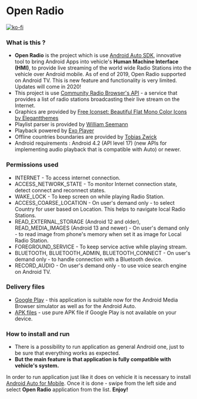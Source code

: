 # Open Radio #

[![ko-fi](https://ko-fi.com/img/githubbutton_sm.svg)](https://ko-fi.com/I2I1LGFPH)

### What is this ? ###

* **Open Radio** is the project which is use [Android Auto SDK](http://developer.android.com/auto/index.html), innovative tool to bring Android Apps into vehicle's **Human Machine Interface (HMI)**, to provide live streaming of the world wide Radio Stations into the vehicle over Android mobile. As of end of 2019, Open Radio supported on Android TV. This is new feature and functionality is very limited. Updates will come in 2020!
* This project is use [Community Radio Browser's API](http://www.radio-browser.info) - a service that provides a list of radio stations broadcasting their live stream on the Internet.
* Graphics are provided by [Free Iconset: Beautiful Flat Mono Color Icons by Elegantthemes](http://www.iconarchive.com/show/beautiful-flat-one-color-icons-by-elegantthemes.html)
* Playlist parser is provided by [William Seemann](https://github.com/wseemann/JavaPlaylistParser)
* Playback powered by [Exo Player](https://github.com/google/ExoPlayer)
* Offline countries boundaries are provided by [Tobias Zwick](https://github.com/westnordost/countryboundaries)
* Android requirements : Android 4.2 (API level 17) (new APIs for implementing audio playback that is compatible with Auto) or newer.

### Permissions used ###

* INTERNET - To access internet connection.
* ACCESS_NETWORK_STATE - To monitor Internet connection state, detect connect and reconnect states.
* WAKE_LOCK - To keep screen on while playing Radio Station.
* ACCESS_COARSE_LOCATION - On user's demand only - to select Country for user based on Location. This helps to navigate local Radio Stations.
* READ_EXTERNAL_STORAGE (Android 12 and older), READ_MEDIA_IMAGES (Android 13 and newer) - On user's demand only - to read image from phone's memory when set it as image for Local Radio Station.
* FOREGROUND_SERVICE - To keep service active while playing stream.
* BLUETOOTH, BLUETOOTH_ADMIN, BLUETOOTH_CONNECT - On user's demand only - to handle connection with a Bluetooth device.
* RECORD_AUDIO - On user's demand only - to use voice search engine on Android TV.

### Delivery files ###

* [Google Play](https://play.google.com/store/apps/details?id=com.yuriy.openradio) - this application is suitable now for the Android Media Browser simulator as well as for the Android Auto.
* [APK files](https://bitbucket.org/ChernyshovYuriy/openradio/src/master/app/store/) - use pure APK file if Google Play is not available on your device.

### How to install and run ###
* There is a possibility to run application as general Android one, just to be sure that everything works as expected.
* **But the main feature is that application is fully compatible with vehicle's system.**

In order to run application just like it does on vehicle it is necessary to install [Android Auto for Mobile](https://play.google.com/store/apps/details?id=com.google.android.projection.gearhead&hl=en). Once it is done - swipe from the left side and select **Open Radio** application from the list. 
**Enjoy!**